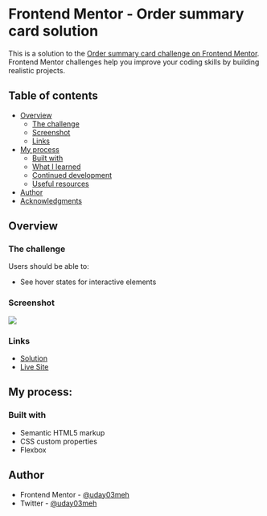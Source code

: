 # Frontend Mentor - Order summary card solution

This is a solution to the [Order summary card challenge on Frontend Mentor](https://www.frontendmentor.io/challenges/order-summary-component-QlPmajDUj). Frontend Mentor challenges help you improve your coding skills by building realistic projects. 

## Table of contents

- [Overview](#overview)
  - [The challenge](#the-challenge)
  - [Screenshot](#screenshot)
  - [Links](#links)
- [My process](#my-process)
  - [Built with](#built-with)
  - [What I learned](#what-i-learned)
  - [Continued development](#continued-development)
  - [Useful resources](#useful-resources)
- [Author](#author)
- [Acknowledgments](#acknowledgments)


## Overview

### The challenge

Users should be able to:

- See hover states for interactive elements

### Screenshot

![](/images/output-screenshot.png)


### Links

- [Solution](https://github.com/uday03meh/order-summary-main-component)
- [Live Site](https://uday03meh-order-summary-card.netlify.app/)

## My process:

### Built with

- Semantic HTML5 markup
- CSS custom properties
- Flexbox

<!-- 
### What I learned

Use this section to recap over some of your major learnings while working through this project. Writing these out and providing code samples of areas you want to highlight is a great way to reinforce your own knowledge.

To see how you can add code snippets, see below:

```html
<h1>Some HTML code I'm proud of</h1>
```
```css
.proud-of-this-css {
  color: papayawhip;
}
```
```js
const proudOfThisFunc = () => {
  console.log('🎉')
}
``` -->

## Author

<!-- - Website - [Add your name here](https://www.your-site.com) -->
- Frontend Mentor - [@uday03meh](https://www.frontendmentor.io/profile/uday03meh)
- Twitter - [@uday03meh](https://www.twitter.com/uday03meh)


